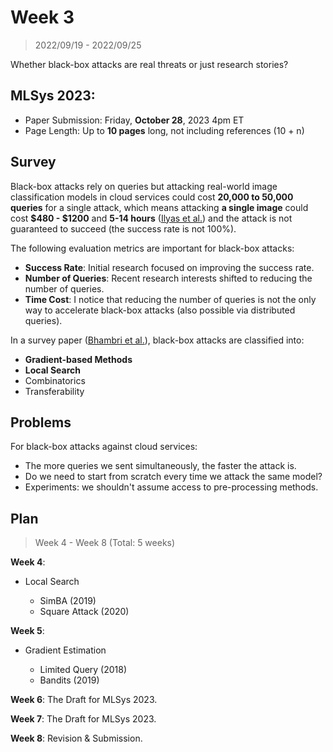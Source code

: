 # Week 3

> 2022/09/19 - 2022/09/25

Whether black-box attacks are real threats or just research stories?

## MLSys 2023:

- Paper Submission: Friday, **October 28**, 2023 4pm ET
- Page Length: Up to **10 pages** long, not including references (10 + n)

## Survey

Black-box attacks rely on queries but attacking real-world image classification models in cloud services could cost **20,000 to 50,000 queries** for a single attack, which means attacking **a single image** could cost **\$480 - $1200** and **5-14 hours** ([Ilyas et al.](https://arxiv.org/abs/1804.08598)) and the attack is not guaranteed to succeed (the success rate is not 100%).

The following evaluation metrics are important for black-box attacks:

- **Success Rate**: Initial research focused on improving the success rate.
- **Number of Queries**: Recent research interests shifted to reducing the number of queries. 
- **Time Cost**: I notice that reducing the number of queries is not the only way to accelerate black-box attacks (also possible via distributed queries).

In a survey paper ([Bhambri et al.](https://arxiv.org/abs/1912.01667)), black-box attacks are classified into:

- **Gradient-based Methods**
- **Local Search**
- Combinatorics
- Transferability

## Problems

For black-box attacks against cloud services:

- The more queries we sent simultaneously, the faster the attack is.
- Do we need to start from scratch every time we attack the same model? 
- Experiments: we shouldn't assume access to pre-processing methods.

## Plan

> Week 4 - Week 8 (Total: 5 weeks)

**Week 4**:

- Local Search

  - SimBA (2019)
  - Square Attack (2020)

**Week 5**:

- Gradient Estimation

    - Limited Query (2018)
    - Bandits (2019)

**Week 6**: The Draft for MLSys 2023.

**Week 7**: The Draft for MLSys 2023.

**Week 8**: Revision & Submission.
